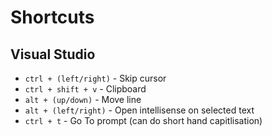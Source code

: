 # Shortcuts

## Visual Studio

* `ctrl + (left/right)` - Skip cursor
* `ctrl + shift + v` - Clipboard
* `alt + (up/down)` - Move line
* `alt + (left/right)` - Open intellisense on selected text
* `ctrl + t` - Go To prompt (can do short hand capitlisation)
